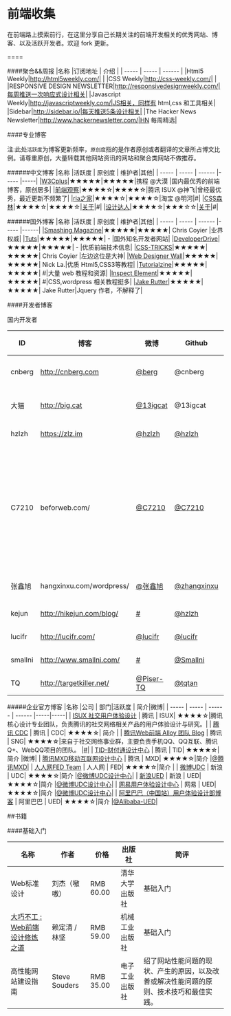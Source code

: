 前端收集
=================

在前端路上摸索前行，在这里分享自己长期关注的前端开发相关的优秀网站、博客、以及活跃开发者。欢迎 fork 更新。

====


####聚合&&周报
|名称 |订阅地址 | 介绍 | 
| ----- | ----- | ------ |
|Html5 Weekly|http://html5weekly.com/| |
|CSS Weekly|http://css-weekly.com/| |
|RESPONSIVE DESIGN NEWSLETTER|http://responsivedesignweekly.com/|每周推送一次响应式设计相关|
|Javascript Weekly|http://javascriptweekly.com/|JS相关，同样有 html,css 和工具相关|
|Sidebar|http://sidebar.io/|每天推送5条设计相关|
|The Hacker News Newsletter|http://www.hackernewsletter.com/|HN 每周精选|

####专业博客

注:此处`活跃度`为博客更新频率，`原创度`指的是作者原创或者翻译的文章所占博文比例。请尊重原创，大量转载其他网站资讯的网站和聚合类网站不做推荐。

######中文博客
|名称 |活跃度 | 原创度 | 维护者|其他|
| ----- | ----- | ------ |----- |-----|
|[W3Cplus](http://www.w3cplus.com/)|★★★★★|★★★★★|携程 @大漠 |国内最优秀的前端博客，原创居多|
|[前端观察](http://www.qianduan.net/)|★★★★☆|★★★★☆|腾讯 ISUX @神飞|曾经最优秀，最近更新不频繁了|
|[ria之家](http://www.36ria.com/)|★★★★☆|★★★★☆|淘宝 @明河|#|
|[CSS森林](http://www.cssforest.org/blog/)|★★★★☆|★★★★☆|[关于](http://www.cssforest.org/blog/index.php?s=about)|#|
|[设计达人](http://www.shejidaren.com/)|★★★★☆|★★★☆☆|[关于](http://www.cssforest.org/blog/index.php?s=about)|#|




######国外博客
|名称 |活跃度 | 原创度 | 维护者|其他|
| ----- | ----- | ------ |----- |------|
|[Smashing Magazine](http://www.smashingmagazine.com/)|★★★★★|★★★★★| Chris Coyier |业界权威|
|[Tuts](http://hub.tutsplus.com/)|★★★★★|★★★★★| - |国外知名开发者网站|
|[DeveloperDrive](http://www.developerdrive.com/)|★★★★★|★★★★★| - |优质前端技术信息|
|[CSS-TRICKS](http://www.36ria.com/)|★★★★★|★★★★★| Chris Coyier |左边这位是大神|
|[Web Designer Wall](http://webdesignerwall.com/)|★★★★★|★★★★★| Nick La.|优质 Html5,CSS3等教程|
|[Tutorialzine](http://tutorialzine.com/)|★★★★★|★★★★★| #|大量 web 教程和资源|
|[Inspect Element](http://inspectelement.com/)|★★★★★|★★★★★| #|CSS,wordpress 相关教程挺多|
|[Jake Rutter](http://www.onerutter.com/)|★★★★★|★★★★★| Jake Rutter|Jquery 作者，不解释了|

####开发者博客

国内开发者

|ID |博客 |微博 |Github|Twitter| 公司 |关键字|
|-----|-----|------|------|-----|-----|------|
|cnberg| http://cnberg.com|[@berg](http://weibo.com/berg)|@cnberg|[@cnberg]()| 百度| 前端开发 骑行|
|大猫| http://big.cat|[@13igcat](http://weibo.com/daemao)|@13igcat|[@13igcat]()|腾讯 |前端开发 知乎|
| hzlzh |https://zlz.im|[@hzlzh](http://weibo.com/hzlzh)|[@hzlzh](http://twittercom/hzlzh)|[@hzlzh](http://github.com/hzlzh)| 腾讯|前端开发|
| C7210 |beforweb.com/|[@C7210](http://weibo.com/c7210)|[@C7210](http://twittercom/hzlzh)|[@C7210](http://github.com/hzlzh)|#|UX玩家、交互设计师、曾经的视觉与前端、博主|
| 张鑫旭 |hangxinxu.com/wordpress/|[@张鑫旭](http://weibo.com/zhangxinxu)|[@zhangxinxu](https://twitter.com/zhangxinxu)|[@zhangxinxu](https://github.com/zhangxinxu)| 腾讯 上海 ISUX|前端开发|
| kejun |http://hikejun.com/blog/|[#](http://weibo.com/hzlzh)|[@hzlzh](http://twittercom/hzlzh)|[@hzlzh](http://github.com/hzlzh)| 腾讯|前端开发|
| lucifr |http://lucifr.com/|[@lucifr](http://weibo.com/lucifr)|[@lucifr](http://twittercom/lucifr)|[@lucifr](http://github.com/lucifr)| #|前端开发|
| smallni |http://www.smallni.com/|[#](http://weibo.com/hzlzh)|[@Smallni](https://twitter.com/smallniding/)|[#](http://github.com/hzlzh)| 腾讯|前端开发|
| TQ |http://targetkiller.net/|[@Piser-TQ](http://weibo.com/targetkiller)|[@tqtan](https://twitter.com/tqtan/)|[@targetkiller](https://github.com/targetkiller)| 腾讯 ISUX | 网页重构|
















#####企业官方博客
|名称 |公司 | 部门|活跃度 | 简介|微博|
| ----- | ----- | ------ | ------ |-----|-----|
| [ISUX 社交用户体验设计](http://isux.tencent.com/) | 腾讯 |  ISUX| ★★★★☆|腾讯核心设计专业团队，负责腾讯的社交网络相关产品的用户体验设计与研究。|
| [腾讯 CDC](http://cdc.tencent.com/) | 腾讯 |  CDC| ★★★★☆| 简介 |
| [腾讯Web前端 Alloy 团队 Blog](http://www.alloyteam.com/) | 腾讯 |   SNG| ★★★★☆|来自于社交网络事业群，主要负责手机QQ、QQ互联、腾讯Q+、WebQQ项目的团队。 |[#](http://weibo.com/aliued)|
| [TID-财付通设计中心](http://tid.tenpay.com/) | 腾讯 |  TID| ★★★★☆|简介 |微博|
| [腾讯MXD移动互联网设计中心](http://mxd.tencent.com/) | 腾讯 |  MXD| ★★★★☆|简介 |[@腾讯MXD](http://e.t.qq.com/tencent_mxd)|
| [人人网FED Team](http://tid.tenpay.com/) | 人人网 |   FED| ★★★★☆|简介 |
| [微博UDC](http://udc.weibo.com/) | 新浪 |   UDC| ★★★★☆|简介 |[@微博UDC设计中心](http://weibo.com/sudc)|
| [新浪UED](http://ued.sina.com.cn/) | 新浪 |   UED| ★★★★☆|简介 |[@微博UDC设计中心](http://weibo.com/sudc)|
| [网易用户体验设计中心](http://uedc.163.com/) | 网易 |   UED| ★★★★☆|简介 |[@微博UDC设计中心](http://weibo.com/sudc)|
| [阿里巴巴（中国站）用户体验设计部博客](http://www.aliued.cn/) | 阿里巴巴 |   UED| ★★★★☆|简介 |[@Alibaba-UED](http://weibo.com/aliued)|


##书籍

####基础入门

|名称 | 作者 | 价格 | 出版社|简评 |
| ----- | ----- | ------ |----- |------|
| Web标准设计 | 刘杰（嗷嗷） | RMB 60.00  | 清华大学出版社 |基础入门|
| [大巧不工 : Web前端设计修炼之道](http://book.douban.com/subject/4914146/) | 赖定清 / 林坚  | RMB 59.00  | 机械工业出版社|基础入门|
|高性能网站建设指南|Steve Souders |RMB 35.00|电子工业出版社|绍了网站性能问题的现状、产生的原因，以及改善或解决性能问题的原则、技术技巧和最佳实践。|










